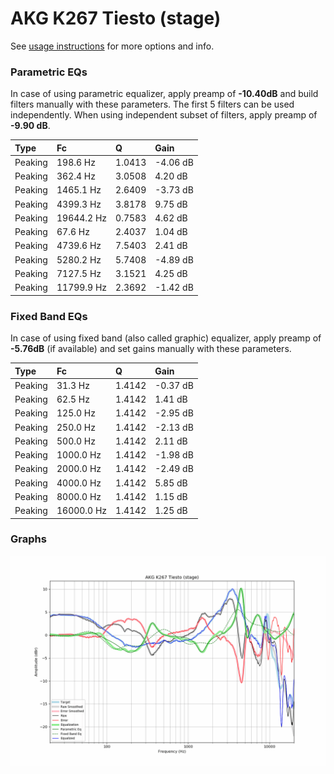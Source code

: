 # AKG K267 Tiesto (stage)
See [usage instructions](https://github.com/jaakkopasanen/AutoEq#usage) for more options and info.

### Parametric EQs
In case of using parametric equalizer, apply preamp of **-10.40dB** and build filters manually
with these parameters. The first 5 filters can be used independently.
When using independent subset of filters, apply preamp of **-9.90 dB**.

| Type    | Fc         |      Q | Gain     |
|:--------|:-----------|:-------|:---------|
| Peaking | 198.6 Hz   | 1.0413 | -4.06 dB |
| Peaking | 362.4 Hz   | 3.0508 | 4.20 dB  |
| Peaking | 1465.1 Hz  | 2.6409 | -3.73 dB |
| Peaking | 4399.3 Hz  | 3.8178 | 9.75 dB  |
| Peaking | 19644.2 Hz | 0.7583 | 4.62 dB  |
| Peaking | 67.6 Hz    | 2.4037 | 1.04 dB  |
| Peaking | 4739.6 Hz  | 7.5403 | 2.41 dB  |
| Peaking | 5280.2 Hz  | 5.7408 | -4.89 dB |
| Peaking | 7127.5 Hz  | 3.1521 | 4.25 dB  |
| Peaking | 11799.9 Hz | 2.3692 | -1.42 dB |

### Fixed Band EQs
In case of using fixed band (also called graphic) equalizer, apply preamp of **-5.76dB**
(if available) and set gains manually with these parameters.

| Type    | Fc         |      Q | Gain     |
|:--------|:-----------|:-------|:---------|
| Peaking | 31.3 Hz    | 1.4142 | -0.37 dB |
| Peaking | 62.5 Hz    | 1.4142 | 1.41 dB  |
| Peaking | 125.0 Hz   | 1.4142 | -2.95 dB |
| Peaking | 250.0 Hz   | 1.4142 | -2.13 dB |
| Peaking | 500.0 Hz   | 1.4142 | 2.11 dB  |
| Peaking | 1000.0 Hz  | 1.4142 | -1.98 dB |
| Peaking | 2000.0 Hz  | 1.4142 | -2.49 dB |
| Peaking | 4000.0 Hz  | 1.4142 | 5.85 dB  |
| Peaking | 8000.0 Hz  | 1.4142 | 1.15 dB  |
| Peaking | 16000.0 Hz | 1.4142 | 1.25 dB  |

### Graphs
![](./AKG%20K267%20Tiesto%20(stage).png)